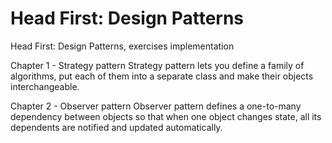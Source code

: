 # Head First: Design Patterns
Head First: Design Patterns, exercises implementation 

Chapter 1 - Strategy pattern
Strategy pattern lets you define a family of algorithms, put each of them into a separate class and make their objects interchangeable.

Chapter 2 - Observer pattern
Observer pattern defines a one-to-many dependency between objects so that when one object changes state, all its dependents are notified and updated automatically.